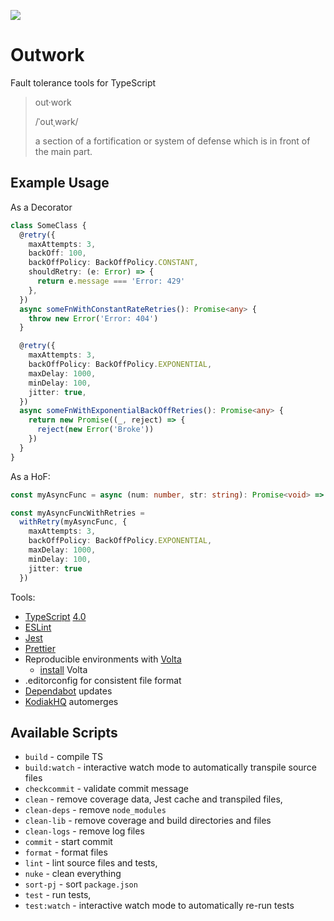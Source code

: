 ![](https://github.com/jimador/outwork/workflows/build/badge.svg)

# Outwork

Fault tolerance tools for TypeScript

> out·work
>
> /ˈoutˌwərk/
>
> a section of a fortification or system of defense which is in front of the main part.

## Example Usage

As a Decorator

```ts
class SomeClass {
  @retry({
    maxAttempts: 3,
    backOff: 100,
    backOffPolicy: BackOffPolicy.CONSTANT,
    shouldRetry: (e: Error) => {
      return e.message === 'Error: 429'
    },
  })
  async someFnWithConstantRateRetries(): Promise<any> {
    throw new Error('Error: 404')
  }

  @retry({
    maxAttempts: 3,
    backOffPolicy: BackOffPolicy.EXPONENTIAL,
    maxDelay: 1000,
    minDelay: 100,
    jitter: true,
  })
  async someFnWithExponentialBackOffRetries(): Promise<any> {
    return new Promise((_, reject) => {
      reject(new Error('Broke'))
    })
  }
}
```

As a HoF:

```ts
const myAsyncFunc = async (num: number, str: string): Promise<void> => {...}

const myAsyncFuncWithRetries =
  withRetry(myAsyncFunc, {
    maxAttempts: 3,
    backOffPolicy: BackOffPolicy.EXPONENTIAL,
    maxDelay: 1000,
    minDelay: 100,
    jitter: true
  })
```

Tools:

- [TypeScript][typescript] [4.0][typescript-4-0]
- [ESLint][eslint]
- [Jest][jest]
- [Prettier][prettier]
- Reproducible environments with [Volta][volta]
  - [install][volta-getting-started] Volta
- .editorconfig for consistent file format
- [Dependabot] updates
- [KodiakHQ] automerges

## Available Scripts

- `build` - compile TS
- `build:watch` - interactive watch mode to automatically transpile source files
- `checkcommit` - validate commit message
- `clean` - remove coverage data, Jest cache and transpiled files,
- `clean-deps` - remove `node_modules`
- `clean-lib` - remove coverage and build directories and files
- `clean-logs` - remove log files
- `commit` - start commit
- `format` - format files
- `lint` - lint source files and tests,
- `nuke` - clean everything
- `sort-pj` - sort `package.json`
- `test` - run tests,
- `test:watch` - interactive watch mode to automatically re-run tests

[typescript]: https://www.typescriptlang.org/
[typescript-4-0]: https://www.typescriptlang.org/docs/handbook/release-notes/typescript-4-0.html
[jest]: https://facebook.github.io/jest/
[eslint]: https://github.com/eslint/eslint
[prettier]: https://prettier.io
[volta]: https://volta.sh
[volta-getting-started]: https://docs.volta.sh/guide/getting-started
[dependabot]: https://dependabot.com/
[kodiakhq]: https://kodiakhq.com/
